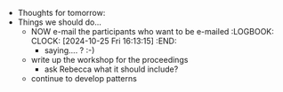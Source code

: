 - Thoughts for tomorrow:
- Things we should do...
	- NOW e-mail the participants who want to be e-mailed
	  :LOGBOOK:
	  CLOCK: [2024-10-25 Fri 16:13:15]
	  :END:
		- saying.... ? :-)
	- write up the workshop for the proceedings
		- ask Rebecca what it should include?
	- continue to develop patterns